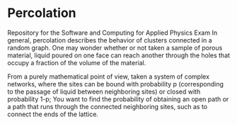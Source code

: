 # Percolation
Repository for the Software and Computing for Applied Physics Exam
In general, percolation describes the behavior of clusters connected in a random graph.
One may wonder whether or not taken a sample of porous material, liquid poured on one face can reach another through the holes that occupy a fraction of the volume of the material. 

From a purely mathematical point of view, taken a system of complex networks, where the sites can be bound with probability p (corresponding to the passage of liquid between neighboring sites) or closed with probability 1-p; You want to find the probability of obtaining an open path or a path that runs through the connected neighboring sites, such as to connect the ends of the lattice.
 
